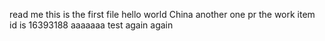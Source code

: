 read me
this is the first file
hello world
China
another one pr
the work item id is 16393188
aaaaaaa
test again
again
